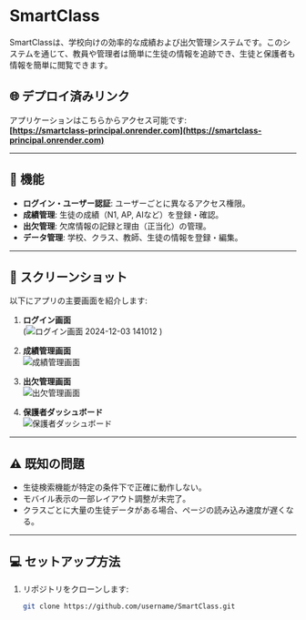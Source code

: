 # SmartClass

SmartClassは、学校向けの効率的な成績および出欠管理システムです。このシステムを通じて、教員や管理者は簡単に生徒の情報を追跡でき、生徒と保護者も情報を簡単に閲覧できます。

## 🌐 デプロイ済みリンク
アプリケーションはこちらからアクセス可能です:  
**[https://smartclass-principal.onrender.com](https://smartclass-principal.onrender.com)**

---

## 📌 機能

- **ログイン・ユーザー認証**: ユーザーごとに異なるアクセス権限。
- **成績管理**: 生徒の成績（N1, AP, AIなど）を登録・確認。
- **出欠管理**: 欠席情報の記録と理由（正当化）の管理。
- **データ管理**: 学校、クラス、教師、生徒の情報を登録・編集。

---

## 📸 スクリーンショット

以下にアプリの主要画面を紹介します:

1. **ログイン画面**  
   (![ログイン画面 2024-12-03 141012](https://github.com/user-attachments/assets/33d1e07b-1962-4b1e-a1bf-3ccd5528356e)
)

2. **成績管理画面**  
   ![成績管理画面](path-to-grades-screenshot.png)

3. **出欠管理画面**  
   ![出欠管理画面](path-to-attendance-screenshot.png)

4. **保護者ダッシュボード**  
   ![保護者ダッシュボード](path-to-parent-dashboard-screenshot.png)

---

## ⚠️ 既知の問題

- 生徒検索機能が特定の条件下で正確に動作しない。
- モバイル表示の一部レイアウト調整が未完了。
- クラスごとに大量の生徒データがある場合、ページの読み込み速度が遅くなる。

---

## 💻 セットアップ方法

1. リポジトリをクローンします:
   ```bash
   git clone https://github.com/username/SmartClass.git
